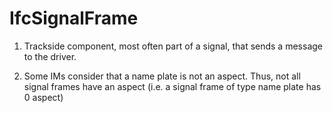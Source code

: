 IfcSignalFrame
==============
  

  1. Trackside component, most often part of a signal, that sends a message to the driver.
  

  2. Some IMs consider that a name plate is not an aspect. Thus, not all signal frames have an aspect (i.e. a signal frame of type name plate has 0 aspect)
  



